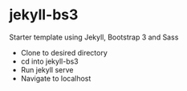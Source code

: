 # jekyll-bs3
Starter template using Jekyll, Bootstrap 3 and Sass

- Clone to desired directory
- cd into jekyll-bs3
- Run jekyll serve
- Navigate to localhost
